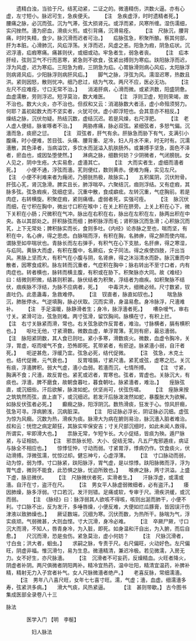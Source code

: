 <!-- { "loadSidebar": true } -->
　　遗精白浊，当验于尺。结芤动紧，二证之的。微濇精伤，洪数火逼。亦有心虚，左寸短小。脉迟可生，急疾便夭。　　 【注　急疾虚浮，时时遗精者死。】　　腰痛之脉，必沉而弦。沉为气滞，弦大损肾元。或浮而紧，风寒所缠。湿伤濡细，实闪挫然。濇为瘀血，滑痰火煎。或引背痛，沉滑易痊。　　 【注　尺脉沉，腰背痛，时时失精，食少。脉沉滑而迟者可治。】　　疝脉弦急，积聚所酿。察其何部，肝为本脏。心滑肺沉，风疝浮荡。关浮而迟，风虚之恙。阳急为瘕，阴急疝状。沉迟浮濇，疝瘕寒痛。痛甚则伏，或细或动。牢急者生，弱急者丧。　　 【注　疝本肝经，弦则卫气不行而恶寒，紧急则不欲食，弦紧出搏则为寒疝。趺阳脉浮而迟，浮为风虚，迟为寒疝。三阳急为瘕，三阴急为疝。心胃脉滑则病心风疝，太阳脉浮则病肾风疝，少阳脉浮则病肝风疝。】　　脚气之脉，浮弦为风。濡湿迟寒，热数且洪。紧则因怒，散则忧冲。细乃悲过，结为气攻。两尺不应，医必无功。　　 【注　左尺不应难痊，寸口无常不治。】　　消渴肝病，心滑而微。或紧洪数，阳盛阴惫。血虚濡散，劳则浮迟。短浮莫治，数大难医。　　 【注　浮则卫虚，短则荣竭，故不治也。数大火炎，亦不治也。但叔和又云：消渴脉数大者活，虚小命殂须努力。何耶？盖初起数大而不坚实者，火犹可伏。虚小即浮短也。会其意亦不相反。】　　燥结之脉，沉伏勿疑。热结沉数，虚结沉迟。若是风燥，右尺浮肥。　　 【注　老人虚人便结，脉雀啄者不治。】　　两胁疼痛，脉必双弦。紧细弦者，多怒气偏。沉濇而急，痰瘀之愆。　　 【注　双弦者，肝气有余。肝脉急而胁下有气，支满引小腹痛，时小便难，苦目弦、头痛、腰背重、足冷，妇人月水不来，时无时有。沉濡濇散，其色泽者，当病溢饮，多饮水而涎溢入肌肤肠外。或兼搏手坚急，面色不泽者，瘀血也，或因坠堕使然。】　　淋病之脉，细数何妨？少阴微者，气闭膀胱。女人见之，阴中生疮。大实易愈，虚濇其亡。　　 【注　大而实者生，虚细而濇者死。】　　小便不通，浮弦而濇。芤则便红，数则黄赤。便难为癃，实见左尺。　　 【注　小便不利难来者为癃闭，乃膀胱热极，故脉实。】　　五积属阴，沉伏附骨。肝弦心芤，肾沉急滑。脾实且长，肺浮喘卒。六聚结沉，痼则浮结。又有症瘕，其脉多弦。弦急瘕疾，弦细症坚。沉重中散，食成癖痃。左转沉重，气症胸前。若是肉症，右转横旋。积聚症瘕，紧则痛缠。虚弱者死，实强可痊。　　 【注　脉沉伏而细，在寸积在胸中，微出寸口积在喉中；在关上积在脐旁。上关上积在心下，微下关积在小肠；尺微积在气冲。脉出在右积在右，脉出在左积在左，脉两出积在中央。各以其部处之。肝积脉弦而细；肺积脉浮而毛；肾积脉沉而急滑；心积脉沉而芤，上下无常处；脾积脉实而长，食则多吐。《内经》论赤脉之至也，喘而坚，有积在中，名心痹，得之思虑。白脉喘而浮，有积在胸，名肺痹，得之醉而使内喘，谓脉至如卒喘状也。青脉长而左右弹手，有积气在心下支胠，名肝痹，得之寒湿，与疝同。黄脉大而虚，有积在腹中，名厥疝，女子同法。得之疾使四肢，汗出当风。黑脉上坚而大，有积气在小腹与阴，名肾痹，得之沐浴清水而卧。脉沉重而中散者，因寒食成积。脉左转而沉重者，气症积在胸中；脉右转出不至寸口者，内有肉症也。转者横也，脉转而横主腹，有积或在胁下。积聚脉亦大同。故《难经》曰：结微则积微，结甚则积甚。脉伏结者为积聚，浮结者为痼疾。如积聚脉不结伏，痼疾脉不浮结，为脉不应病者，死。】　　中毒洪大，细微必倾。尺寸数紧，钗直吐仍。此患蛊毒，急救难停。　　 【注　钗直者，脉直如钗也。】
　　喘急脉沉，肺胀停水。气逆填胸，脉必伏取。沉而实滑，身温易愈。身冷脉浮，尺濇难补。　　 【注　手足温暖，脉静滑者生；身冷，脉浮濇者死。】　　嘈杂嗳气，审右寸关。紧滑可治，弦急则难。两寸弦滑，留饮胸间。脉横在寸，有积上拦。　　 【注　右寸关脉紧而滑，常也。右关弦急欲作反胃者，难治。寸脉横者，膈有横积也。】　　呕吐无他，寸紧滑数。微数血虚，单浮胃薄。芤则有瘀，最忌濇弱。　　 【注　脉阳紧阴数，其人食已则吐。紧小多寒，滑数痰火。微数，血虚令胸冷，关浮，胃虚，呕而嗳气不食，恐怖即死。芤带紧者，有瘀逆。脉紧濇小弱，自汗者死。】　　呃逆甚危，浮缓乃宜。弦急必死，结代促微。　　 【注　弦急，木克土也。结代促微，元气衰也。】　　反胃噎膈，寸紧尺濇。紧芤或弦，虚寒之厄。关沉有痰，浮濇脾积。弱大气虚，濇小血弱。若濇而沉，七情所搏。　　 【注　寸紧，胸满不食；尺濇，故反胃也。紧芤或迟者，胃寒也。弦者，胃虚也。关脉沉大，有痰也。浮濇，脾不磨食，故朝食暮吐，暮食朝吐。脉紧濇者，难治。】　　痓脉弦直，或沉细些。汗后欲解，脉泼如蛇。伏坚尚可，伏弦伤嗟。　　 【注　痓脉来按之筑筑然而弦，直上直下，或沉细迟。若发汗后脉泼泼然如蛇，暴腹胀大为欲解。如脉反伏弦者必死。】　　癫癎之脉，阳浮阴沉。数热滑痰，狂发于心。惊风肝癎，弦急可寻。浮病腑浅，沉病脏深。　　 【注　阳证脉必浮长，阴证脉必沉细。虚弦为惊为风癎。沉数为热，滑疾为痰。脉滑大为病在腑则易治，脉沉濇入脏者难治。叔和云：恍惚之病定颠狂，其脉实牢保安吉；寸关尺部沉细时，如此未闻人救得。所谓实，牢即滑大也。】　　祟脉无常，乍短乍长。大小促结，皆痰为殃。遁尸脉紧，与证相妨。　　 【注　邪祟脉长短、大小、促结无常。凡五尸鬼邪遁疰，病证与脉全不相应也。】　　惊悸怔忡，寸动而弱。寸紧胃浮，悸病仍作。饮食痰火，伏动滑搏。浮微弦濡，忧惊过却。健忘神亏，心虚浮薄。　　 【注　寸口脉动而弱，动为惊，弱为悸。寸口脉紧，趺阳脉浮，胃气虚，是以惊悸。趺阳脉微而浮，浮为胃气虚，微则不能食，此恐惧之脉，忧迫所致也。】　　喉痹之脉，两寸洪溢。上盛下虚，脉忌微伏。　　 【注　尺脉微伏者死，实滑者生。】　　汗脉浮虚，或濡或濇。自汗在寸，盗汗在尺。　　 【注　男女平人脉虚弱微细者，必有盗汗。】　　痿因肺燥，脉多浮弱。寸口若沉，发汗则错。足痛或软，专审于尺。滑疾洪缓，或沉而弱。　　 【注　《脉经》曰：脉浮弱其人欲咳不得咳，咳则出涎而肺干，小便不利。寸口脉不出，反为发汗，多唾唇燥，小便反难，大便如烂瓜豚膏，皆因误汗伤津液以致肺燥也。】　　厥证数端，沉细为寒。沉伏而数，为热所干。脉喘为气，浮实痰顽。气弱微甚，大则血悭。寸大沉滑，身冷必难。　　 【注　卒厥尸厥，寸口沉大而滑，不知人，唇青身冷，为入脏，即死。如身温和汗自出，为入腑，而后自愈。】　　尺沉而滑，恐是虫伤。紧急莫治，虚小何妨？　　 【注　尺脉沉滑者，寸白虫；洪大者，蛔虫。】　　求嗣之脉，专责于尺。右尺偏旺，火动好色。左尺偏旺，阴虚非福。惟沉滑匀，易为生息。微濇精清，兼迟冷极。若见微濡，入房无力。女不好生，亦尺脉濇。　　 【注　沉滑者不可妄药，反燥精血。火旺者降火，阴虚者补阴。两尺俱微者阴阳两补。精冷宜热药，温中壮阳，精清宜温药，补脾补精，精射无力入子宫者补气。女人尺脉微濇者绝产。】　　老喜反脉，常细濡濇。
　　 【注　男年八八喜尺旺，女年七七喜寸旺。濡，气虚；濇，血虚。细濡濇多寿，弦紧洪多病。】　　滑大气痰，风热紧逼。
　　 【注　甚则带歇。】
古今图书集成医部全录卷八十三

脉法

　　　　医学入门 【明　李梴】

　　　　　妇人脉法

